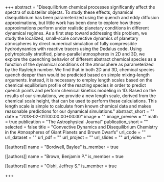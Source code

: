 +++
abstract = "Disequilibrium chemical processes significantly affect the spectra of substellar objects. To study these effects, dynamical disequilibrium has been parameterized using the quench and eddy diffusion approximations, but little work has been done to explore how these approximations perform under realistic planetary conditions in different dynamical regimes. As a first step toward addressing this problem, we study the localized, small-scale convective dynamics of planetary atmospheres by direct numerical simulation of fully compressible hydrodynamics with reactive tracers using the Dedalus code. Using polytropically stratified, plane-parallel atmospheres in 2D and 3D, we explore the quenching behavior of different abstract chemical species as a function of the dynamical conditions of the atmosphere as parameterized by the Rayleigh number. We find that in both 2D and 3D, chemical species quench deeper than would be predicted based on simple mixing-length arguments. Instead, it is necessary to employ length scales based on the chemical equilibrium profile of the reacting species in order to predict quench points and perform chemical kinetics modeling in 1D. Based on the results of our simulations, we provide a new length scale, derived from the chemical scale height, that can be used to perform these calculations. This length scale is simple to calculate from known chemical data and makes reasonable predictions for our dynamical simulations."
abstract_short = ""
date = "2018-02-01T00:00:00+00:00"
image = ""
image_preview = ""
math = true
publication = "The Astrophysical Journal"
publication_short = ""
selected = false
title = "Convective Dynamics and Disequilibrium Chemistry in the Atmospheres of Giant Planets and Brown Dwarfs"
url_code = ""
url_dataset = ""
url_pdf = ""
url_project = ""
url_slides = ""
url_video = ""



[[authors]]
    name = "Bordwell, Baylee"
    is_member = true


[[authors]]
    name = "Brown, Benjamin P."
    is_member = true


[[authors]]
    name = "Oishi, Jeffrey S."
    is_member = true

+++
 
